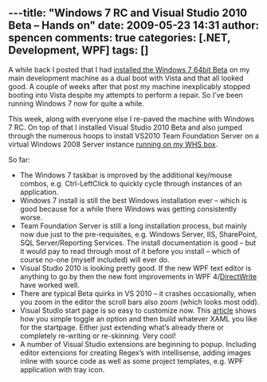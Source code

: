 ---title: "Windows 7 RC and Visual Studio 2010 Beta – Hands on"
date: 2009-05-23 14:31
author: spencen
comments: true
categories: [.NET, Development, WPF]
tags: []
---
A while back I posted that I had [installed the Windows 7 64bit Beta](http://blog.spencen.com/2009/01/28/windows-7-beta-experience.aspx) on my main development machine as a dual boot with Vista and that all looked good. A couple of weeks after that post my machine inexplicably stopped booting into Vista despite my attempts to perform a repair. So I’ve been running Windows 7 now for quite a while.
  

This week, along with everyone else I re-paved the machine with Windows 7 RC. On top of that I installed Visual Studio 2010 Beta and also jumped through the numerous hoops to install VS2010 Team Foundation Server on a virtual Windows 2008 Server instance [running on my WHS box](http://blog.spencen.com/2008/06/26/windows-home-server-2008.aspx).
  

So far:
  

*   The Windows 7 taskbar is improved by the additional key/mouse combos, e.g. Ctrl-LeftClick to quickly cycle through instances of an application.
*   Windows 7 install is still the best Windows installation ever – which is good because for a while there Windows was getting consistently worse.
*   Team Foundation Server is still a long installation process, but mainly now due just to the pre-requisites, e.g. Windows Server, IIS, SharePoint, SQL Server/Reporting Services. The install documentation is good – but it would pay to read through most of it before you install – which of course no-one (myself included) will ever do.
*   Visual Studio 2010 is looking pretty good. If the new WPF text editor is anything to go by then the new font improvements in WPF 4/[DirectWrite](http://channel9.msdn.com/pdc2008/PC18/) have worked well.
*   There are typical Beta quirks in VS 2010 – it crashes occasionally, when you zoom in the editor the scroll bars also zoom (which looks most odd).
*   Visual Studio start page is so easy to customize now. This [article](http://blogs.msdn.com/vsxteam/archive/2009/05/20/visual-studio-2010-beta-1-start-page-customization.aspx) shows how you simple toggle an option and then build whatever XAML you like for the startpage. Either just extending what’s already there or completely re-writing or re-skinning. Very cool!
*   A number of Visual Studio extensions are beginning to popup. Including editor extensions for creating Regex’s with intellisense, adding images inline with source code as well as some project templates, e.g. WPF application with tray icon.

